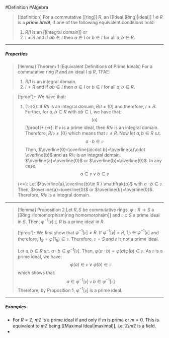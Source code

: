 #Definition #Algebra

> [!definition]
> For a commutative [[ring]] $R$, an [[Ideal (Ring)|ideal]] $I\unlhd  R$ is a ***prime ideal***, if one of the following equivalent conditions hold:
> 1. $R / I$ is an [[integral domain]] or
> 2. $I\neq R$ and if $ab\in I$ then $a\in I$ or $b\in I$ for all $a,b\in R$.
---
##### Properties
> [!lemma] Theorem 1 (Equivalent Definitions of Prime Ideals)
> For a commutative ring $R$ and an ideal $I\unlhd R$, TFAE:
> 1. $R / I$ is an integral domain.
> 2. $I\neq R$ and if $ab\in I$ then $a\in I$ or $b\in I$ for all $a,b\in R$.

> [!proof]+
> We have that:
> 1. (1=>2): If $R / I$ is an integral domain, $R / I\neq(0)$ and therefore, $I \neq R$. Further, for $a,b\in R$ with $ab\in I$, we have that: $$(a)$$
>[!proof]+
> (=>): If $\mathfrak{p}$ is a prime ideal, then $R / \mathfrak{p}$ is an integral domain. Therefore, $R / \mathfrak{p}\neq \{ 0 \}$ which means that $\mathfrak{p}\neq R$. Now let $a,b\in R$ s.t. $$a\cdot b\in \mathfrak{p}$$
> Then, $\overline{0}=\overline{a\cdot b}=\overline{a}\cdot \overline{b}$ and as $R / \mathfrak{p}$ is an integral domain, $\overline{a}=\overline{0}$ or $\overline{b}=\overline{0}$. In any case, $$a\in \mathfrak{p}\lor b\in\mathfrak{p}$$
> 
> (<=): Let $\overline{a},\overline{b}\in R / \mathfrak{p}$ with $a\cdot b\in \mathfrak{p}$. Then, $\overline{a}=\overline{0}$ or $\overline{b}=\overline{0}$. Therefore, $R / \mathfrak{p}$ is a integral domain.
---
> [!lemma] Proposition 2
> Let $R,S$ be commutative rings, $\varphi:R\to S$ a [[Ring Homomorphism|ring homomorphsim]] and $\mathfrak{p}\subseteq S$ a prime ideal in $S$. Then, $\varphi ^{-1}[\mathfrak{p}]\subseteq R$ is a prime ideal in $R$.

> [!proof]-
> We first show that $\varphi ^{-1}[\mathfrak{p}]\neq R$. If $\varphi ^{-1}[\mathfrak{p}]=R$, $1_{R}\in \varphi ^{-1}[\mathfrak{p}]$ and therefore, $1_{S}=\varphi(1_{R})\in \mathfrak{p}$. Therefore, $\mathfrak{p}=S$ and $\mathfrak{p}$ is not a prime ideal.
> 
> Let $a,b\in R$ s.t. $a\cdot b\in \varphi ^{-1}[\mathfrak{p}]$. Then, $\varphi(a\cdot b)=\varphi(a)\varphi(b)\in \mathfrak{p}$. As $\mathfrak{p}$ is a prime ideal, we have: $$\varphi(a)\in \mathfrak{p}\lor \varphi(b)\in \mathfrak{p}$$which shows that: $$a\in \varphi ^{-1}[\mathfrak{p}]\lor b\in \varphi ^{-1}[\mathfrak{p}]$$Therefore, by Proposition 1, $\varphi ^{-1}[\mathfrak{p}]$ is a prime ideal.
---
##### Examples
- For $R = \mathbb{Z}$, $m\mathbb{Z}$ is a prime ideal if and only if $m$ is prime or $m=0$. This is equivalent to $m\mathbb{Z}$ being [[Maximal Ideal|maximal]], i.e. $\mathbb{Z} / m\mathbb{Z}$ is a field.
- 